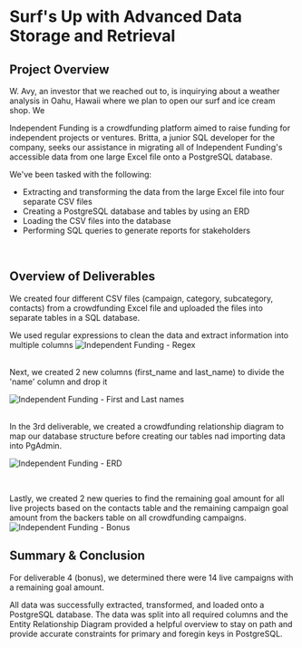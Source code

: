 # Surf's Up with Advanced Data Storage and Retrieval

## Project Overview

W. Avy, an investor that we reached out to, is inquirying about a weather analysis in Oahu, Hawaii where we plan to open our surf and ice cream shop. We



Independent Funding is a crowdfunding platform aimed to raise funding for independent projects or ventures. Britta, a junior SQL developer for the company, seeks our assistance in migrating all of Independent Funding's accessible data from one large Excel file onto a PostgreSQL database.

We've been tasked with the following:

- Extracting and transforming the data from the large Excel file into four separate CSV files
- Creating a PostgreSQL database and tables by using an ERD
- Loading the CSV files into the database
- Performing SQL queries to generate reports for stakeholders

<br>

## Overview of Deliverables
We created four different CSV files (campaign, category, subcategory, contacts) from a crowdfunding Excel file and uploaded the files into separate tables in a SQL database.

We used regular expressions to clean the data and extract information into multiple columns
![Independent Funding - Regex](./Images_for_README/Regex.png)

<br>
Next, we created 2 new columns (first_name and last_name) to divide the 'name' column and drop it

![Independent Funding - First and Last names](./Images_for_README/name.png)

<br>
In the 3rd deliverable, we created a crowdfunding relationship diagram to map our database structure before creating our tables nad importing data into PgAdmin.

![Independent Funding - ERD](./crowdfunding_db_relationships.png)

<br>

Lastly, we created 2 new queries to find the remaining goal amount for all live projects based on the contacts table and the remaining campaign goal amount from the backers table on all crowdfunding campaigns.
![Independent Funding - Bonus](./Images_for_README/bonus.png)
<br>

## Summary & Conclusion

For deliverable 4 (bonus), we determined there were 14 live campaigns with a remaining goal amount.

All data was successfully extracted, transformed, and loaded onto a PostgreSQL database. The data was split into all required columns and the Entity Relationship Diagram provided a helpful overview to stay on path and provide accurate constraints for primary and foregin keys in PostgreSQL.
